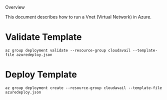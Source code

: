 Overview

This document describes how to run a Vnet (Virtual Network) in Azure.

# Validate Template
`az group deployment validate --resource-group cloudavail --template-file azuredeploy.json`

# Deploy Template
`az group deployment create --resource-group cloudavail --template-file azuredeploy.json`